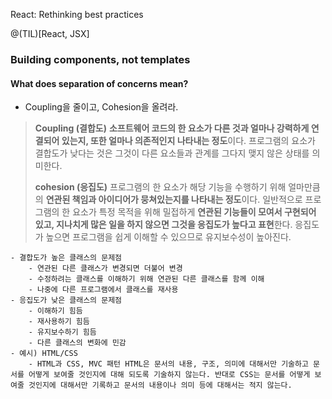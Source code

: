 React: Rethinking best practices

@(TIL)[React, JSX]

### Building components, not templates
#### What does separation of concerns mean?
- Coupling을 줄이고, Cohesion을 올려라.  
>**Coupling (결합도)**
> **소프트웨어 코드의 한 요소가 다른 것과 얼마나 강력하게 연결되어 있는지, 또한 얼마나 의존적인지 나타내는 정도**이다. 프로그램의 요소가 결합도가 낮다는 것은 그것이 다른 요소들과 관계를 그다지 맺지 않은 상태를 의미한다.
> 
>  **cohesion (응집도)**
> 프로그램의 한 요소가 해당 기능을 수행하기 위해 얼마만큼의 **연관된 책임과 아이디어가 뭉쳐있는지를 나타내는 정도**이다. 일반적으로 프로그램의 한 요소가 특정 목적을 위해 밀접하게 **연관된 기능들이 모여서 구현되어 있고, 지나치게 많은 일을 하지 않으면 그것을 응집도가 높다고 표현**한다. 응집도가 높으면 프로그램을 쉽게 이해할 수 있으므로 유지보수성이 높아진다.

	- 결합도가 높은 클래스의 문제점
		- 연관된 다른 클래스가 변경되면 더불어 변경
		- 수정하려는 클래스를 이해하기 위해 연관된 다른 클래스를 함께 이해
		- 나중에 다른 프로그램에서 클래스를 재사용
	- 응집도가 낮은 클래스의 문제점
		- 이해하기 힘듬
		- 재사용하기 힘듬
		- 유지보수하기 힘듬
		- 다른 클래스의 변화에 민감
	- 예시) HTML/CSS
		- HTML과 CSS, MVC 패턴 HTML은 문서의 내용, 구조, 의미에 대해서만 기술하고 문서를 어떻게 보여줄 것인지에 대해 되도록 기술하지 않는다. 반대로 CSS는 문서를 어떻게 보여줄 것인지에 대해서만 기록하고 문서의 내용이나 의미 등에 대해서는 적지 않는다.
